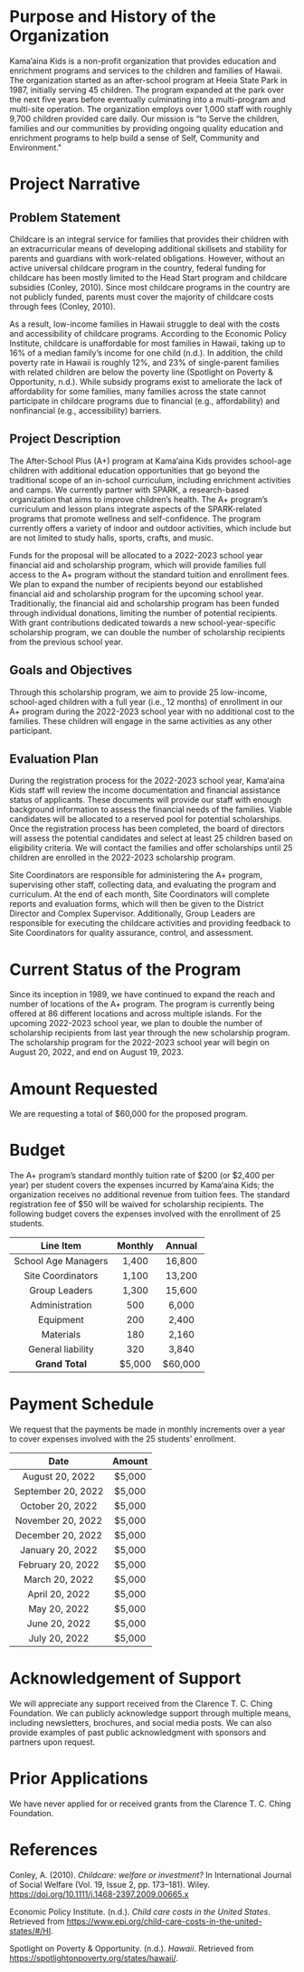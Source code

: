 # Purpose and History of the Organization

Kama’aina Kids is a non-profit organization that provides education and enrichment programs and services to the children and families of Hawaii. The organization started as an after-school program at Heeia State Park in 1987, initially serving 45 children. The program expanded at the park over the next five years before eventually culminating into a multi-program and multi-site operation. The organization employs over 1,000 staff with roughly 9,700 children provided care daily. Our mission is “to Serve the children, families and our communities by providing ongoing quality education and enrichment programs to help build a sense of Self, Community and Environment."

# Project Narrative

## Problem Statement

Childcare is an integral service for families that provides their children with an extracurricular means of developing additional skillsets and stability for parents and guardians with work-related obligations. However, without an active universal childcare program in the country, federal funding for childcare has been mostly limited to the Head Start program and childcare subsidies (Conley, 2010). Since most childcare programs in the country are not publicly funded, parents must cover the majority of childcare costs through fees (Conley, 2010).

As a result, low-income families in Hawaii struggle to deal with the costs and accessibility of childcare programs. According to the Economic Policy Institute, childcare is unaffordable for most families in Hawaii, taking up to 16% of a median family’s income for one child (n.d.). In addition, the child poverty rate in Hawaii is roughly 12%, and 23% of single-parent families with related children are below the poverty line (Spotlight on Poverty & Opportunity, n.d.). While subsidy programs exist to ameliorate the lack of affordability for some families, many families across the state cannot participate in childcare programs due to financial (e.g., affordability) and nonfinancial (e.g., accessibility) barriers.

## Project Description

The After-School Plus (A+) program at Kama‘aina Kids provides school-age children with additional education opportunities that go beyond the traditional scope of an in-school curriculum, including enrichment activities and camps. We currently partner with SPARK, a research-based organization that aims to improve children’s health. The A+ program’s curriculum and lesson plans integrate aspects of the SPARK-related programs that promote wellness and self-confidence. The program currently offers a variety of indoor and outdoor activities, which include but are not limited to study halls, sports, crafts, and music.

Funds for the proposal will be allocated to a 2022-2023 school year financial aid and scholarship program, which will provide families full access to the A+ program without the standard tuition and enrollment fees. We plan to expand the number of recipients beyond our established financial aid and scholarship program for the upcoming school year. Traditionally, the financial aid and scholarship program has been funded through individual donations, limiting the number of potential recipients. With grant contributions dedicated towards a new school-year-specific scholarship program, we can double the number of scholarship recipients from the previous school year.

## Goals and Objectives

Through this scholarship program, we aim to provide 25 low-income, school-aged children with a full year (i.e., 12 months) of enrollment in our A+ program during the 2022-2023 school year with no additional cost to the families. These children will engage in the same activities as any other participant.

## Evaluation Plan

During the registration process for the 2022-2023 school year, Kama‘aina Kids staff will review the income documentation and financial assistance status of applicants. These documents will provide our staff with enough background information to assess the financial needs of the families. Viable candidates will be allocated to a reserved pool for potential scholarships. Once the registration process has been completed, the board of directors will assess the potential candidates and select at least 25 children based on eligibility criteria. We will contact the families and offer scholarships until 25 children are enrolled in the 2022-2023 scholarship program.

Site Coordinators are responsible for administering the A+ program, supervising other staff, collecting data, and evaluating the program and curriculum. At the end of each month, Site Coordinators will complete reports and evaluation forms, which will then be given to the District Director and Complex Supervisor. Additionally, Group Leaders are responsible for executing the childcare activities and providing feedback to Site Coordinators for quality assurance, control, and assessment.

# Current Status of the Program

Since its inception in 1989, we have continued to expand the reach and number of locations of the A+ program. The program is currently being offered at 86 different locations and across multiple islands. For the upcoming 2022-2023 school year, we plan to double the number of scholarship recipients from last year through the new scholarship program. The scholarship program for the 2022-2023 school year will begin on August 20, 2022, and end on August 19, 2023.

# Amount Requested

We are requesting a total of $60,000 for the proposed program.

# Budget

The A+ program’s standard monthly tuition rate of $200 (or $2,400 per year) per student covers the expenses incurred by Kama‘aina Kids; the organization receives no additional revenue from tuition fees. The standard registration fee of $50 will be waived for scholarship recipients. The following budget covers the expenses involved with the enrollment of 25 students.

|**Line Item**|**Monthly**|**Annual**|
|:---:|:---:|:---:|
|School Age Managers|1,400|16,800|
|Site Coordinators|1,100|13,200|
|Group Leaders|1,300|15,600|
|Administration|500|6,000|
|Equipment|200|2,400|
|Materials|180|2,160|
|General liability|320|3,840|
|**Grand Total**|$5,000|$60,000|

# Payment Schedule

We request that the payments be made in monthly increments over a year to cover expenses involved with the 25 students’ enrollment.

|**Date**|**Amount**|
|:---:|:---:|
|August 20, 2022|$5,000|
|September 20, 2022|$5,000|
|October 20, 2022|$5,000|
|November 20, 2022|$5,000|
|December 20, 2022|$5,000|
|January 20, 2022|$5,000|
|February 20, 2022|$5,000|
|March 20, 2022|$5,000|
|April 20, 2022|$5,000|
|May 20, 2022|$5,000|
|June 20, 2022|$5,000|
|July 20, 2022|$5,000|

# Acknowledgement of Support

We will appreciate any support received from the Clarence T. C. Ching Foundation. We can publicly acknowledge support through multiple means, including newsletters, brochures, and social media posts. We can also provide examples of past public acknowledgment with sponsors and partners upon request.

# Prior Applications

We have never applied for or received grants from the Clarence T. C. Ching Foundation.

# References

Conley, A. (2010). *Childcare: welfare or investment?* In International Journal of Social Welfare (Vol. 19, Issue 2, pp. 173–181). Wiley. https://doi.org/10.1111/j.1468-2397.2009.00665.x

Economic Policy Institute. (n.d.). *Child care costs in the United States*. Retrieved from https://www.epi.org/child-care-costs-in-the-united-states/#/HI.

Spotlight on Poverty & Opportunity. (n.d.). *Hawaii*. Retrieved from https://spotlightonpoverty.org/states/hawaii/.
